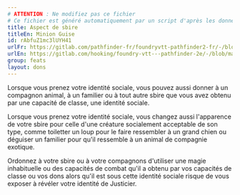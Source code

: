 ```yaml
---
# ATTENTION : Ne modifiez pas ce fichier
# Ce fichier est généré automatiquement par un script d'après les données du module Foundry VTT officiel et de sa traduction
title: Aspect de sbire
titleEn: Minion Guise
id: rAbfuZ1mc3lUYH41
urlFr: https://gitlab.com/pathfinder-fr/foundryvtt-pathfinder2-fr/-/blob/master/data/feats/rAbfuZ1mc3lUYH41.htm
urlEn: https://gitlab.com/hooking/foundry-vtt---pathfinder-2e/-/blob/master/packs/data/feats.db/minion-guise.json
group: feats
layout: dons
---
```

Lorsque vous prenez votre identité sociale, vous pouvez aussi donner à un compagnon animal, à un familier ou à tout autre sbire que vous avez obtenu par une capacité de classe, une identité sociale.

Lorsque vous prenez votre identité sociale, vous changez aussi l'apparence de votre sbire pour celle d'une créature socialement acceptable de son type, comme toiletter un loup pour le faire ressembler à un grand chien ou déguiser un familier pour qu'il ressemble à un animal de compagnie exotique.

Ordonnez à votre sbire ou à votre compagnons d'utiliser une magie inhabituelle ou des capacités de combat qu'il a obtenu par vos capacités de classe ou vos dons alors qu'il est sous cette identité sociale risque de vous exposer à révéler votre identité de Justicier.


